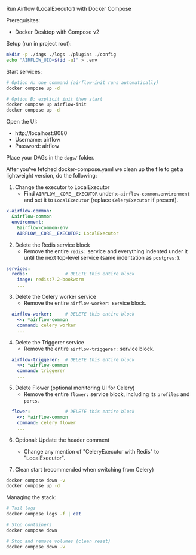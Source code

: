Run Airflow (LocalExecutor) with Docker Compose

Prerequisites:
- Docker Desktop with Compose v2

Setup (run in project root):
```bash
mkdir -p ./dags ./logs ./plugins ./config
echo "AIRFLOW_UID=$(id -u)" > .env
```

Start services:
```bash
# Option A: one command (airflow-init runs automatically)
docker compose up -d

# Option B: explicit init then start
docker compose up airflow-init
docker compose up -d
```

Open the UI:
- http://localhost:8080
- Username: airflow
- Password: airflow

Place your DAGs in the `dags/` folder.



After you've fetched docker-compose.yaml we clean up the file to get a lightweight version, do the following:

1) Change the executor to LocalExecutor
   - Find `AIRFLOW__CORE__EXECUTOR` under `x-airflow-common.environment` and set it to `LocalExecutor` (replace `CeleryExecutor` if present).
```yaml
x-airflow-common:
  &airflow-common
  environment:
    &airflow-common-env
    AIRFLOW__CORE__EXECUTOR: LocalExecutor
```

2) Delete the Redis service block
   - Remove the entire `redis:` service and everything indented under it until the next top-level service (same indentation as `postgres:`).
```yaml
services:
  redis:              # DELETE this entire block
    image: redis:7.2-bookworm
    ...
```

3) Delete the Celery worker service
   - Remove the entire `airflow-worker:` service block.
```yaml
  airflow-worker:     # DELETE this entire block
    <<: *airflow-common
    command: celery worker
    ...
```

4) Delete the Triggerer service
   - Remove the entire `airflow-triggerer:` service block.
```yaml
  airflow-triggerer:  # DELETE this entire block
    <<: *airflow-common
    command: triggerer
    ...
```

5) Delete Flower (optional monitoring UI for Celery)
   - Remove the entire `flower:` service block, including its `profiles` and `ports`.
```yaml
  flower:             # DELETE this entire block
    <<: *airflow-common
    command: celery flower
    ...
```

6) Optional: Update the header comment
   - Change any mention of "CeleryExecutor with Redis" to "LocalExecutor".

7) Clean start (recommended when switching from Celery)
```bash
docker compose down -v
docker compose up -d
```

Managing the stack:
```bash
# Tail logs
docker compose logs -f | cat

# Stop containers
docker compose down

# Stop and remove volumes (clean reset)
docker compose down -v